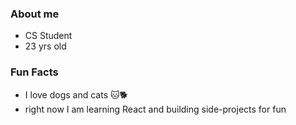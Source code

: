 ### About me
- CS Student
- 23 yrs old

### Fun Facts
- I love dogs and cats 🐱🐕
- right now I am learning React and building side-projects for fun
<!---
jerwintuchi/jerwintuchi is a ✨ special ✨ repository because its `README.md` (this file) appears on your GitHub profile.
You can click the Preview link to take a look at your changes.
--->
